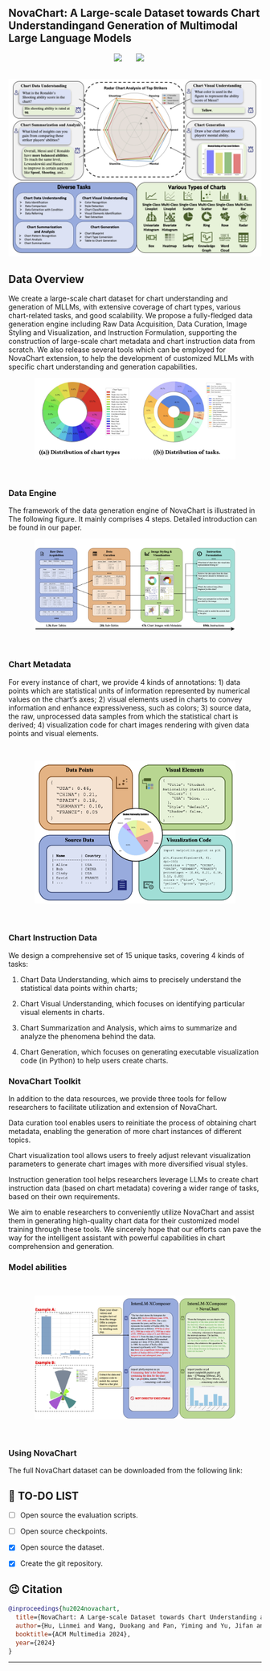 ## NovaChart: A Large-scale Dataset towards Chart Understandingand Generation of Multimodal Large Language Models

<!-- ### 🔥🔥🔥 The LongerCrafter for longer high-quality video generation are now released! -->

<div align="center">
<!-- <p style="font-weight: bold">
✅ totally <span style="color: red; font-weight: bold">no</span> tuning &nbsp;&nbsp;&nbsp;&nbsp;
✅ less than <span style="color: red; font-weight: bold">20%</span> extra time &nbsp;&nbsp;&nbsp;&nbsp;
✅ support <span style="color: red; font-weight: bold">512</span> frames &nbsp;&nbsp;&nbsp;&nbsp;
</p> -->

 <a href='https://github.com/Elucidator-V/NovaChart/'><img src='https://img.shields.io/badge/Project-Page-Green'></a> &nbsp;&nbsp;&nbsp;&nbsp;&nbsp;
 <a href='https://github.com/buaacyw/GaussianEditor/blob/master/LICENSE.txt'><img src='https://img.shields.io/badge/License-MIT-blue'></a> &nbsp;&nbsp;&nbsp;&nbsp;&nbsp;
 <br><br>
<!--  [![Model](https://img.shields.io/badge/%F0%9F%A4%97%20Hugging%20Face-Model-blue)](https://huggingface.co/listen2you002/ChartLlama-13b) &nbsp;&nbsp;&nbsp;&nbsp;&nbsp; 
[![Dataset](https://img.shields.io/badge/%F0%9F%A4%97%20Hugging%20Face-Dataset-blue)](https://huggingface.co/datasets/listen2you002/ChartLlama-Dataset)
 -->




<img src=./static/head.png>
<!-- <p>Input: "A chihuahua in astronaut suit floating in space, cinematic lighting, glow effect"; 
<br>
Resolution: 1024 x 576; Frames: 64.</p> -->
<!-- <img src=assets/t2v/hd02.gif>
<p>Input: "Campfire at night in a snowy forest with starry sky in the background"; 
<br>
Resolution: 1024 x 576; Frames: 64.</p> -->
</div>
 
## Data Overview
We create a large-scale chart dataset for chart understanding and generation of MLLMs, with extensive coverage of chart types, various chart-related tasks, and good scalability. We propose a fully-fledged data generation engine including Raw Data Acquisition, Data Curation, Image Styling and Visualization, and Instruction Formulation, supporting the construction of large-scale chart metadata and chart instruction data from scratch. We also release several tools which can be employed for NovaChart extension, to help the development of customized MLLMs with specific chart understanding and generation capabilities.
<br>
<p align="center">
    <img src="./static/distribution.jpg" width="400"/>
<p>
<br>


### Data Engine
The framework of the data generation engine of NovaChart is illustrated in The following figure. It mainly comprises 4 steps. Detailed introduction can be found in our paper.
<br>
<p align="center">
    <img src="./static/engine.png" width="400"/>
<p>
<br>


### Chart Metadata
For every instance of chart, we provide 4 kinds of annotations: 1) data points which are statistical units of information represented by numerical values on the chart’s axes; 2) visual elements used in charts to convey information and enhance expressiveness, such as colors; 3) source data, the raw, unprocessed data samples from which the statistical chart is derived; 4) visualization code for chart images rendering with given data points and visual elements.


<br>
<p align="center">
    <img src="./static/metadata.png" width="400"/>
<p>
<br>


### Chart Instruction Data
We design a comprehensive set of 15 unique tasks, covering 4 kinds of tasks: 

1) Chart Data Understanding, which aims to precisely understand the statistical data points within charts; 

2) Chart Visual Understanding,
which focuses on identifying particular visual elements in charts. 

3) Chart Summarization and Analysis, which aims to summarize and analyze the phenomena behind the data. 

4) Chart Generation, which focuses on generating executable visualization code (in Python) to help users create charts.



### NovaChart Toolkit

In addition to the data resources, we provide three tools for fellow researchers to facilitate utilization and
extension of NovaChart. 

Data curation tool enables users to reinitiate the process of obtaining chart metadata, enabling the generation of more chart instances of different topics. 

Chart visualization tool allows users to freely adjust relevant visualization parameters to generate chart images with more diversified visual styles. 

Instruction generation tool helps researchers leverage LLMs to create chart instruction data (based on chart metadata) covering a wider range of tasks, based on their own requirements. 


We aim to enable researchers to conveniently utilize NovaChart and assist them in generating high-quality chart data for their customized model training through these tools. We sincerely hope that our efforts can pave the way for the intelligent assistant with powerful capabilities in chart comprehension and generation.


### Model abilities
<br>
<p align="center">
    <img src="./static/case_study.png" width="400"/>
<p>
<br>

### Using NovaChart

The full NovaChart dataset can be downloaded from the following link:


<!-- The dataset has the following structure: -->


<!-- Model evaluation Pipeline can be found in: -->






## 📖 TO-DO LIST
- [ ] Open source the evaluation scripts.
- [ ] Open source checkpoints.
- [x] Open source the dataset.
- [x] Create the git repository.




## 😉 Citation
```bib
@inproceedings{hu2024novachart,
  title={NovaChart: A Large-scale Dataset towards Chart Understanding and Generation of Multimodal Large Language Models},
  author={Hu, Linmei and Wang, Duokang and Pan, Yiming and Yu, Jifan and Shao, Yingxia and Feng, Chong and Nie, Liqiang},
  booktitle={ACM Multimedia 2024},
  year={2024}
}
```



****

